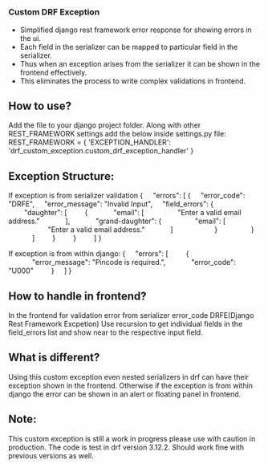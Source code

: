 #
### Custom DRF Exception
* Simplified django rest framework error response for showing errors in the ui.
* Each field in the serializer can be mapped to particular field in the serializer.
* Thus when an exception arises from the serializer it can be shown in the frontend effectively.
* This eliminates the process to write complex validations in frontend.

## How to use?
Add the file to your django project folder.
Along with other REST_FRAMEWORK settings add the below inside settings.py file:
    REST_FRAMEWORK = {
        'EXCEPTION_HANDLER': 'drf_custom_exception.custom_drf_exception_handler'
    }

## Exception Structure:

If exception is from serializer validation
{
&nbsp;&nbsp;&nbsp;&nbsp;"errors": [
        {
&nbsp;&nbsp;&nbsp;&nbsp;"error_code": "DRFE",
&nbsp;&nbsp;&nbsp;&nbsp;"error_message": "Invalid Input",
&nbsp;&nbsp;&nbsp;&nbsp;"field_errors": {
&nbsp;&nbsp;&nbsp;&nbsp;&nbsp;&nbsp;&nbsp;&nbsp;"daughter": [
&nbsp;&nbsp;&nbsp;&nbsp;&nbsp;&nbsp;&nbsp;&nbsp;{
&nbsp;&nbsp;&nbsp;&nbsp;&nbsp;&nbsp;&nbsp;&nbsp;&nbsp;&nbsp;&nbsp;&nbsp;"email": [
&nbsp;&nbsp;&nbsp;&nbsp;&nbsp;&nbsp;&nbsp;&nbsp;&nbsp;&nbsp;&nbsp;&nbsp;&nbsp;&nbsp;&nbsp;&nbsp;"Enter a valid email address."
&nbsp;&nbsp;&nbsp;&nbsp;&nbsp;&nbsp;&nbsp;&nbsp;&nbsp;&nbsp;&nbsp;&nbsp;],
&nbsp;&nbsp;&nbsp;&nbsp;&nbsp;&nbsp;&nbsp;&nbsp;&nbsp;&nbsp;&nbsp;&nbsp;"grand-daughter": {
&nbsp;&nbsp;&nbsp;&nbsp;&nbsp;&nbsp;&nbsp;&nbsp;&nbsp;&nbsp;&nbsp;&nbsp;&nbsp;&nbsp;&nbsp;&nbsp;"email": [
&nbsp;&nbsp;&nbsp;&nbsp;&nbsp;&nbsp;&nbsp;&nbsp;&nbsp;&nbsp;&nbsp;&nbsp;&nbsp;&nbsp;&nbsp;&nbsp;&nbsp;&nbsp;&nbsp;&nbsp;"Enter a valid email address."
&nbsp;&nbsp;&nbsp;&nbsp;&nbsp;&nbsp;&nbsp;&nbsp;&nbsp;&nbsp;&nbsp;&nbsp;]
&nbsp;&nbsp;&nbsp;&nbsp;&nbsp;&nbsp;&nbsp;&nbsp;&nbsp;&nbsp;&nbsp;&nbsp;&nbsp;&nbsp;&nbsp;&nbsp;&nbsp;&nbsp;&nbsp;&nbsp;}
&nbsp;&nbsp;&nbsp;&nbsp;&nbsp;&nbsp;&nbsp;&nbsp;&nbsp;&nbsp;&nbsp;&nbsp;&nbsp;&nbsp;&nbsp;&nbsp;}
&nbsp;&nbsp;&nbsp;&nbsp;&nbsp;&nbsp;&nbsp;&nbsp;&nbsp;&nbsp;&nbsp;&nbsp;]
&nbsp;&nbsp;&nbsp;&nbsp;&nbsp;&nbsp;&nbsp;&nbsp;}
&nbsp;&nbsp;&nbsp;&nbsp;&nbsp;&nbsp;&nbsp;&nbsp;}
&nbsp;&nbsp;&nbsp;&nbsp;&nbsp;&nbsp;&nbsp;&nbsp;]
}

If exception is from within django:
{
&nbsp;&nbsp;&nbsp;&nbsp;"errors": [
&nbsp;&nbsp;&nbsp;&nbsp;&nbsp;&nbsp;&nbsp;&nbsp;{
&nbsp;&nbsp;&nbsp;&nbsp;&nbsp;&nbsp;&nbsp;&nbsp;&nbsp;&nbsp;&nbsp;&nbsp;"error_message": "Pincode is required.",
&nbsp;&nbsp;&nbsp;&nbsp;&nbsp;&nbsp;&nbsp;&nbsp;&nbsp;&nbsp;&nbsp;&nbsp;"error_code": "U000"
&nbsp;&nbsp;&nbsp;&nbsp;&nbsp;&nbsp;&nbsp;&nbsp;}
&nbsp;&nbsp;&nbsp;&nbsp;]
}

## How to handle in frontend?
In the frontend for validation error from serializer error_code DRFE(Django Rest Framework Excpetion)
Use recursion to get individual fields in the field_errors list and show near to the respective input field.


## What is different?
Using this custom exception even nested serializers in drf can have their exception shown in the frontend.
Otherwise if the exception is from within django the error can be shown in an alert or floating panel in frontend.

## Note:
This custom exception is still a work in progress please use with caution in production.
The code is test in drf version 3.12.2. Should work fine with previous versions as well.